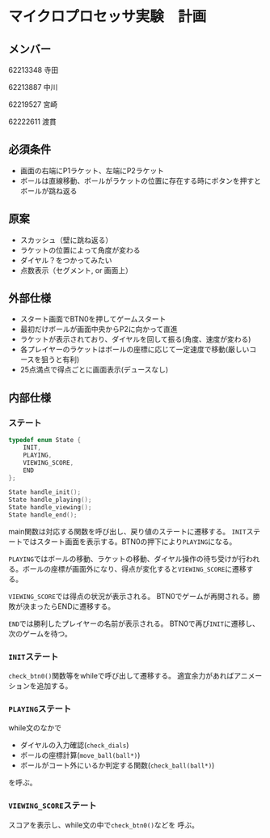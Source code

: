 # マイクロプロセッサ実験　計画
## メンバー
62213348 寺田

62213887 中川

62219527 宮崎

62222611 渡貫

## 必須条件
 - 画面の右端にP1ラケット、左端にP2ラケット
 - ボールは直線移動、ボールがラケットの位置に存在する時にボタンを押すとボールが跳ね返る

## 原案
 - スカッシュ（壁に跳ね返る）
 - ラケットの位置によって角度が変わる
 - ダイヤル？をつかってみたい
 - 点数表示（セグメント, or 画面上）

## 外部仕様
 - スタート画面でBTN0を押してゲームスタート
 - 最初だけボールが画面中央からP2に向かって直進
 - ラケットが表示されており、ダイヤルを回して振る(角度、速度が変わる)
 - 各プレイヤーのラケットはボールの座標に応じて一定速度で移動(厳しいコースを狙うと有利)
 - 25点満点で得点ごとに画面表示(デュースなし)

## 内部仕様
### ステート
```c
typedef enum State {
    INIT,
    PLAYING,
    VIEWING_SCORE,
    END
};

State handle_init();
State handle_playing();
State handle_viewing();
State handle_end();
```
main関数は対応する関数を呼び出し、戻り値のステートに遷移する。
`INIT`ステートではスタート画面を表示する。BTN0の押下により`PLAYING`になる。

`PLAYING`ではボールの移動、ラケットの移動、ダイヤル操作の待ち受けが行われる。ボールの座標が画面外になり、得点が変化すると`VIEWING_SCORE`に遷移する。

`VIEWING_SCORE`では得点の状況が表示される。
BTN0でゲームが再開される。勝敗が決まったらENDに遷移する。

`END`では勝利したプレイヤーの名前が表示される。
BTN0で再び`INIT`に遷移し、次のゲームを待つ。

### `INIT`ステート
`check_btn0()`関数等をwhileで呼び出して遷移する。
適宜余力があればアニメーションを追加する。

### `PLAYING`ステート
while文のなかで
- ダイヤルの入力確認(`check_dials`)
- ボールの座標計算(`move_ball(ball*)`)
- ボールがコート外にいるか判定する関数(`check_ball(ball*)`)

を呼ぶ。

### `VIEWING_SCORE`ステート
スコアを表示し、while文の中で`check_btn0()`などを
呼ぶ。
